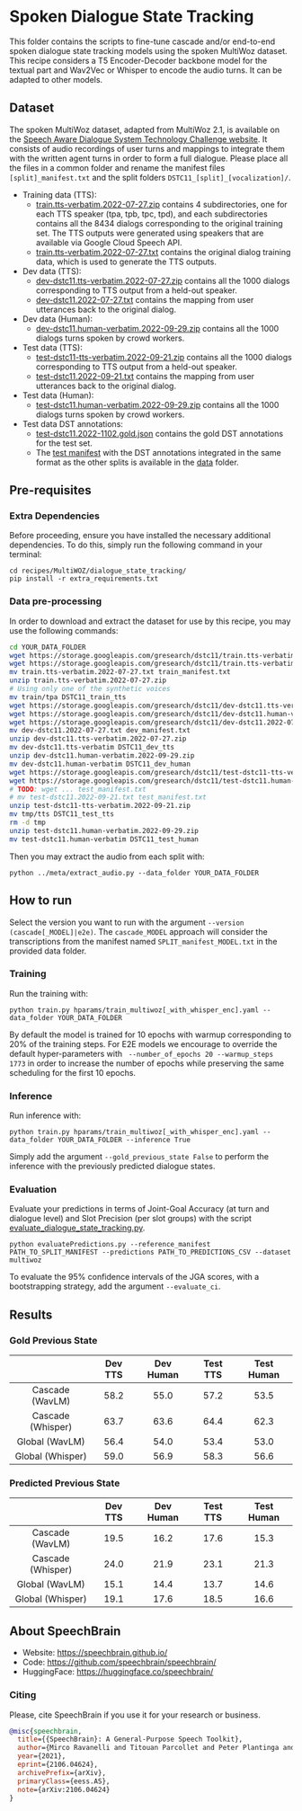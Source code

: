 # Spoken Dialogue State Tracking

This folder contains the scripts to fine-tune cascade and/or end-to-end spoken dialogue state tracking models using the spoken MultiWoz dataset. This recipe considers a T5 Encoder-Decoder backbone model for the textual part and Wav2Vec or Whisper to encode the audio turns. It can be adapted to other models.

## Dataset

The spoken MultiWoz dataset, adapted from MultiWoz 2.1, is available on the [Speech Aware Dialogue System Technology Challenge website](https://storage.googleapis.com/gresearch/dstc11/dstc11_20221102a.html). It consists of audio recordings of user turns and mappings to integrate them with the written agent turns in order to form a full dialogue. Please place all the files in a common folder and rename the manifest files `[split]_manifest.txt` and the split folders `DSTC11_[split]_[vocalization]/`.

- Training data (TTS):
    - [train.tts-verbatim.2022-07-27.zip](https://storage.googleapis.com/gresearch/dstc11/train.tts-verbatim.2022-07-27.zip) contains 4 subdirectories, one for each TTS speaker (tpa, tpb, tpc, tpd), and each subdirectories contains all the 8434 dialogs corresponding to the original training set. The TTS outputs were generated using speakers that are available via Google Cloud Speech API.
    - [train.tts-verbatim.2022-07-27.txt](https://storage.googleapis.com/gresearch/dstc11/train.tts-verbatim.2022-07-27.txt) contains the original dialog training data, which is used to generate the TTS outputs.
- Dev data (TTS):
    - [dev-dstc11.tts-verbatim.2022-07-27.zip](https://storage.googleapis.com/gresearch/dstc11/dev-dstc11.tts-verbatim.2022-07-27.zip) contains all the 1000 dialogs corresponding to TTS output from a held-out speaker.
    - [dev-dstc11.2022-07-27.txt](https://storage.googleapis.com/gresearch/dstc11/dev-dstc11.2022-07-27.txt) contains the mapping from user utterances back to the original dialog.
- Dev data (Human):
    - [dev-dstc11.human-verbatim.2022-09-29.zip](https://storage.googleapis.com/gresearch/dstc11/dev-dstc11.human-verbatim.2022-09-29.zip) contains all the 1000 dialogs turns spoken by crowd workers.
- Test data (TTS):
    - [test-dstc11-tts-verbatim.2022-09-21.zip](https://storage.googleapis.com/gresearch/dstc11/test-dstc11-tts-verbatim.2022-09-21.zip) contains all the 1000 dialogs corresponding to TTS output from a held-out speaker.
    - [test-dstc11.2022-09-21.txt](https://storage.googleapis.com/gresearch/dstc11/test-dstc11.2022-09-21.txt) contains the mapping from user utterances back to the original dialog.
- Test data (Human):
    - [test-dstc11.human-verbatim.2022-09-29.zip](https://storage.googleapis.com/gresearch/dstc11/test-dstc11.human-verbatim.2022-09-29.zip) contains all the 1000 dialogs turns spoken by crowd workers.
- Test data DST annotations:
    - [test-dstc11.2022-1102.gold.json](https://storage.googleapis.com/gresearch/dstc11/dev-dstc11.2022-1102.gold.json) contains the gold DST annotations for the test set.
    - The [test manifest](data/test_manifest.txt) with the DST annotations integrated in the same format as the other splits is available in the [data](data/) folder. <!-- TODO -->

## Pre-requisites

### Extra Dependencies

Before proceeding, ensure you have installed the necessary additional dependencies. To do this, simply run the following command in your terminal:

```
cd recipes/MultiWOZ/dialogue_state_tracking/
pip install -r extra_requirements.txt
```

### Data pre-processing

In order to download and extract the dataset for use by this recipe, you may use the following commands:

```bash
cd YOUR_DATA_FOLDER
wget https://storage.googleapis.com/gresearch/dstc11/train.tts-verbatim.2022-07-27.zip
wget https://storage.googleapis.com/gresearch/dstc11/train.tts-verbatim.2022-07-27.txt
mv train.tts-verbatim.2022-07-27.txt train_manifest.txt
unzip train.tts-verbatim.2022-07-27.zip
# Using only one of the synthetic voices
mv train/tpa DSTC11_train_tts
wget https://storage.googleapis.com/gresearch/dstc11/dev-dstc11.tts-verbatim.2022-07-27.zip
wget https://storage.googleapis.com/gresearch/dstc11/dev-dstc11.human-verbatim.2022-09-29.zip
wget https://storage.googleapis.com/gresearch/dstc11/dev-dstc11.2022-07-27.txt
mv dev-dstc11.2022-07-27.txt dev_manifest.txt
unzip dev-dstc11.tts-verbatim.2022-07-27.zip
mv dev-dstc11.tts-verbatim DSTC11_dev_tts
unzip dev-dstc11.human-verbatim.2022-09-29.zip
mv dev-dstc11.human-verbatim DSTC11_dev_human
wget https://storage.googleapis.com/gresearch/dstc11/test-dstc11-tts-verbatim.2022-09-21.zip
wget https://storage.googleapis.com/gresearch/dstc11/test-dstc11.human-verbatim.2022-09-29.zip
# TODO: wget ... test_manifest.txt
# mv test-dstc11.2022-09-21.txt test_manifest.txt
unzip test-dstc11-tts-verbatim.2022-09-21.zip
mv tmp/tts DSTC11_test_tts
rm -d tmp
unzip test-dstc11.human-verbatim.2022-09-29.zip
mv test-dstc11.human-verbatim DSTC11_test_human
```

Then you may extract the audio from each split with:

```
python ../meta/extract_audio.py --data_folder YOUR_DATA_FOLDER
```

## How to run

Select the version you want to run with the argument `--version (cascade[_MODEL]|e2e)`. The `cascade_MODEL` approach will consider the transcriptions from the manifest named `SPLIT_manifest_MODEL.txt` in the provided data folder.

### Training

Run the training with:

```
python train.py hparams/train_multiwoz[_with_whisper_enc].yaml --data_folder YOUR_DATA_FOLDER
```

By default the model is trained for 10 epochs with  warmup corresponding to 20% of the training steps. For E2E models we encourage to override the default hyper-parameters with ` --number_of_epochs 20 --warmup_steps 1773` in order to increase the number of epochs while preserving the same scheduling for the first 10 epochs.

### Inference

Run inference with:

```
python train.py hparams/train_multiwoz[_with_whisper_enc].yaml --data_folder YOUR_DATA_FOLDER --inference True
```

Simply add the argument `--gold_previous_state False` to perform the inference with the previously predicted dialogue states.

### Evaluation

Evaluate your predictions in terms of Joint-Goal Accuracy (at turn and dialogue level) and Slot Precision (per slot groups) with the script [evaluate_dialogue_state_tracking.py](../../../speechbrain/utils/evaluate_dialogue_state_tracking.py).

```
python evaluatePredictions.py --reference_manifest PATH_TO_SPLIT_MANIFEST --predictions PATH_TO_PREDICTIONS_CSV --dataset multiwoz
```

To evaluate the 95% confidence intervals of the JGA scores, with a bootstrapping strategy, add the argument `--evaluate_ci`.

## Results

### Gold Previous State

|                          | Dev TTS | Dev Human | Test TTS | Test Human |
|:------------------------:|:-------:|:---------:|:--------:|:----------:|
| Cascade (WavLM)          |    58.2 |      55.0 |     57.2 |       53.5 |
| Cascade (Whisper)        |    63.7 |      63.6 |     64.4 |       62.3 |
| Global (WavLM)           |    56.4 |      54.0 |     53.4 |       53.0 |
| Global (Whisper)         |    59.0 |      56.9 |     58.3 |       56.6 |

### Predicted Previous State

|                          | Dev TTS | Dev Human | Test TTS | Test Human |
|:------------------------:|:-------:|:---------:|:--------:|:----------:|
| Cascade (WavLM)          |    19.5 |      16.2 |     17.6 |       15.3 |
| Cascade (Whisper)        |    24.0 |      21.9 |     23.1 |       21.3 |
| Global (WavLM)           |    15.1 |      14.4 |     13.7 |       14.6 |
| Global (Whisper)         |    19.1 |      17.6 |     18.5 |       16.6 |


## **About SpeechBrain**
- Website: https://speechbrain.github.io/
- Code: https://github.com/speechbrain/speechbrain/
- HuggingFace: https://huggingface.co/speechbrain/

### **Citing**
Please, cite SpeechBrain if you use it for your research or business.

```bibtex
@misc{speechbrain,
  title={{SpeechBrain}: A General-Purpose Speech Toolkit},
  author={Mirco Ravanelli and Titouan Parcollet and Peter Plantinga and Aku Rouhe and Samuele Cornell and Loren Lugosch and Cem Subakan and Nauman Dawalatabad and Abdelwahab Heba and Jianyuan Zhong and Ju-Chieh Chou and Sung-Lin Yeh and Szu-Wei Fu and Chien-Feng Liao and Elena Rastorgueva and François Grondin and William Aris and Hwidong Na and Yan Gao and Renato De Mori and Yoshua Bengio},
  year={2021},
  eprint={2106.04624},
  archivePrefix={arXiv},
  primaryClass={eess.AS},
  note={arXiv:2106.04624}
}
```
